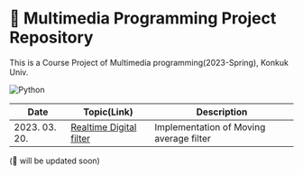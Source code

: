 # 📱 Multimedia Programming Project Repository

This is a Course Project of Multimedia programming(2023-Spring), Konkuk Univ.

![Python](https://img.shields.io/badge/Python-ecd53f.svg?&style=for-the-badge&logo=Java&logoColor=white)


|Date|Topic(Link)|Description|
|------|---|---|
|2023. 03. 20.|[Realtime Digital filter](https://github.com/versatile0010/Multimedia/tree/main/week3)|Implementation of Moving average filter|

(🔨 will be updated soon)
